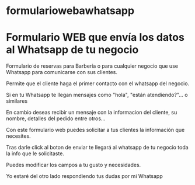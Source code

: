 # formulariowebawhatsapp
# Formulario WEB que envía los datos al Whatsapp de tu negocio

Formulario de reservas para Barbería o para cualquier negocio que use Whatsapp para comunicarse con sus clientes.

Permite que el cliente haga el primer contacto con el whatsapp del negocio.

Si en tu Whatsapp te llegan mensajes como "hola", "están atendiendo?"... o similares

En cambio deseas recibir un mensaje con la informacion del cliente, su nombre, detalles del pedido entre otros...

Con este formulario web puedes solicitar a tus clientes la información que necesites.

Tras darle click al boton de enviar te llegará al whatsapp de tu negocio toda la info que le solicitaste.

Puedes modificar los campos a tu gusto y necesidades.


Yo estaré del otro lado respondiendo tus dudas por mi Whatsapp 